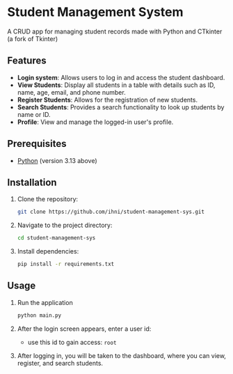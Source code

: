 # Student Management System
A CRUD app for managing student records made with Python and CTkinter (a fork of Tkinter)

## Features
- **Login system**: Allows users to log in and access the student dashboard.
- **View Students**: Display all students in a table with details such as ID, name, age, email, and phone number.
- **Register Students**: Allows for the registration of new students.
- **Search Students**: Provides a search functionality to look up students by name or ID.
- **Profile**: View and manage the logged-in user's profile.

## Prerequisites
- [Python](https://www.python.org/downloads/) (version 3.13 above)

## Installation

1. Clone the repository:
    ```bash
    git clone https://github.com/ihni/student-management-sys.git
    ```

2. Navigate to the project directory:
    ```bash
    cd student-management-sys
    ```
3. Install dependencies:
    ```bash
    pip install -r requirements.txt

## Usage
1. Run the application
    ```bash
    python main.py
    ```
2. After the login screen appears, enter a user id:
    - use this id to gain access: `root`

3. After logging in, you will be taken to the dashboard, where you can view, register, and search students.
